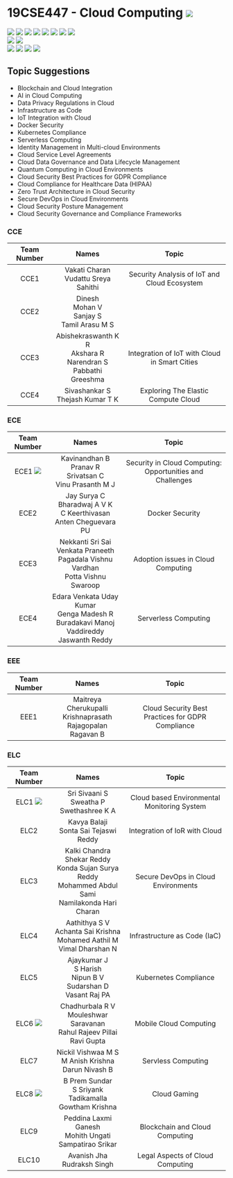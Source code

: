 # 19CSE447 - Cloud Computing ![](https://img.shields.io/badge/-Live-brightgreen)
![](https://img.shields.io/badge/Batch-20EEE-lightgreen) ![](https://img.shields.io/badge/Batch-20ELC-lightgreen) ![](https://img.shields.io/badge/Batch-20CCE-lightgreen) ![](https://img.shields.io/badge/Batch-20ECE-lightgreen) ![](https://img.shields.io/badge/Batch-20CSE-lightgreen) ![](https://img.shields.io/badge/UG-blue) ![](https://img.shields.io/badge/Subject-Cloud-blue) ![](https://img.shields.io/badge/Subject-Elective-purple)  <br/>
![](https://img.shields.io/badge/Lecture-3-orange)  ![](https://img.shields.io/badge/Credits-3-orange) <br/>
![](https://img.shields.io/badge/Students-61-blue) ![](https://img.shields.io/badge/Course_Outcome_Attainment-TBD-blue) ![](https://img.shields.io/badge/Average_Marks-TBD-blue) ![](https://img.shields.io/badge/Course_Feedback-TBD-blue) 

## Topic Suggestions
- Blockchain and Cloud Integration
- AI in Cloud Computing
- Data Privacy Regulations in Cloud
- Infrastructure as Code
- IoT Integration with Cloud
- Docker Security
- Kubernetes Compliance
- Serverless Computing
- Identity Management in Multi-cloud Environments
- Cloud Service Level Agreements
- Cloud Data Governance and Data Lifecycle Management
- Quantum Computing in Cloud Environments
- Cloud Security Best Practices for GDPR Compliance
- Cloud Compliance for Healthcare Data (HIPAA)
- Zero Trust Architecture in Cloud Security
- Secure DevOps in Cloud Environments
- Cloud Security Posture Management
- Cloud Security Governance and Compliance Frameworks

### CCE

| Team Number | Names |  Topic |
|:-----------:|:-----:|:------:|
|   CCE1       | Vakati Charan <br/> Vudattu Sreya Sahithi <br/>  | Security Analysis of IoT and Cloud Ecosystem  |
|   CCE2       | Dinesh <br/> Mohan V <br/> Sanjay S <br/> Tamil Arasu M S | | 
|   CCE3       | Abishekraswanth K R <br/> Akshara R <br/> Narendran S <br/> Pabbathi Greeshma | Integration of IoT with Cloud in Smart Cities | 
|   CCE4       | Sivashankar S <br/>  Thejash Kumar T K | Exploring The Elastic Compute Cloud |

### ECE

| Team Number | Names |  Topic |
|:-----------:|:-----:|:------:|
|   ECE1 ![](https://img.shields.io/badge/-Read-silver)      | Kavinandhan B <br/> Pranav R <br/> Srivatsan C <br/> Vinu Prasanth M J | Security in Cloud Computing: Opportunities and Challenges   |
|   ECE2       | Jay Surya C  <br/> Bharadwaj A V K  <br/> C Keerthivasan <br/> Anten Cheguevara PU | Docker Security |
|   ECE3       | Nekkanti Sri Sai Venkata Praneeth <br/> Pagadala Vishnu Vardhan <br/> Potta Vishnu Swaroop | Adoption issues in Cloud Computing |
|   ECE4       | Edara Venkata Uday Kumar <br/> Genga Madesh R <br/> Buradakavi Manoj <br/> Vaddireddy Jaswanth Reddy| Serverless Computing |


### EEE

| Team Number | Names |  Topic |
|:-----------:|:-----:|:------:|
|   EEE1       | Maitreya Cherukupalli <br/> Krishnaprasath Rajagopalan <br/> Ragavan B | Cloud Security Best Practices for GDPR Compliance |

### ELC

| Team Number | Names |  Topic |
|:-----------:|:-----:|:------:|
|   ELC1 ![](https://img.shields.io/badge/-Read-silver) | Sri Sivaani S <br/> Sweatha P <br/> Swethashree K A  | Cloud based Environmental Monitoring System |
|   ELC2       | Kavya Balaji <br/> Sonta Sai Tejaswi Reddy | Integration of IoR with Cloud | 
|   ELC3       | Kalki Chandra Shekar Reddy <br/> Konda Sujan Surya Reddy <br/> Mohammed Abdul Sami <br/> Namilakonda Hari Charan | Secure DevOps in Cloud Environments | 
|   ELC4       | Aathithya S V <br/> Achanta Sai Krishna <br/> 	Mohamed Aathil M <br/> Vimal Dharshan N | Infrastructure as Code (IaC) | 
|   ELC5       | Ajaykumar J <br/> S Harish <br/> Nipun B V <br/> Sudarshan D <br/> Vasant Raj PA | Kubernetes Compliance| |
|   ELC6 ![](https://img.shields.io/badge/-Read-silver) | Chadhurbala R V <br/> Mouleshwar Saravanan <br/> Rahul Rajeev Pillai <br/> Ravi Gupta | Mobile Cloud Computing | | 
|   ELC7   | Nickil Vishwaa M S <br/> M Anish Krishna <br/> Darun Nivash B | Servless Computing | 
|   ELC8 ![](https://img.shields.io/badge/-Read-silver) | B Prem Sundar <br/> S Sriyank <br/> Tadikamalla Gowtham Krishna | Cloud Gaming |
|   ELC9   | Peddina Laxmi Ganesh <br/> Mohith Ungati <br/> Sampatirao Srikar | Blockchain and Cloud Computing |
|   ELC10  | Avanish Jha <br/> Rudraksh Singh | Legal Aspects of Cloud Computing |
